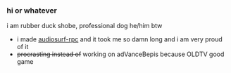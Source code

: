 ### hi or whatever

i am rubber duck shobe, professional dog
he/him btw

- i made [audiosurf-rpc](github.com/rubberduckshobe/audiosurf-rpc) and it took me so damn long and i am very proud of it
- ~~procrasting instead of~~ working on adVanceBepis because OLDTV good game

